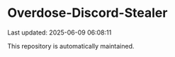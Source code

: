 # Overdose-Discord-Stealer

Last updated: 2025-06-09 06:08:11

This repository is automatically maintained.
